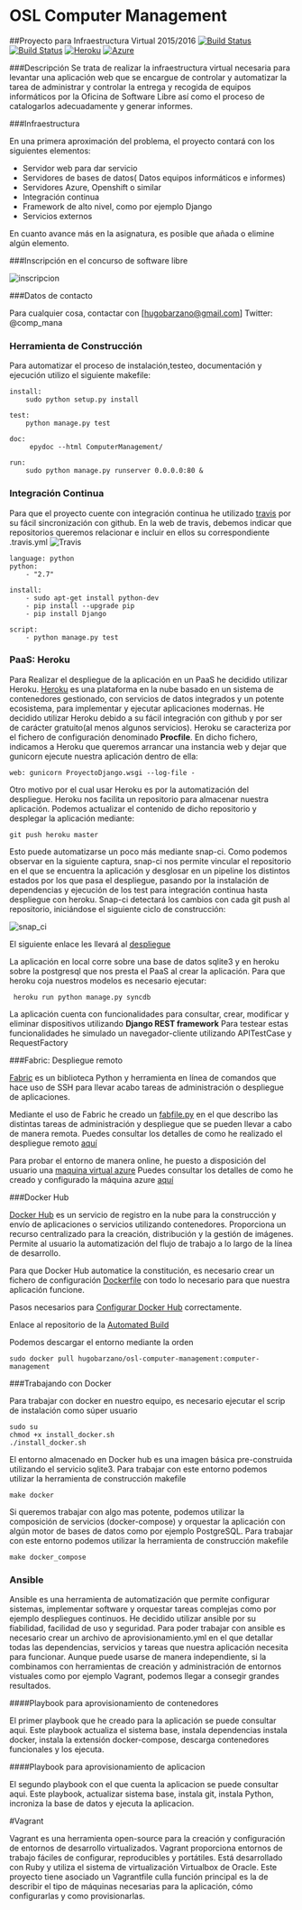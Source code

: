 # OSL Computer Management

##Proyecto para Infraestructura Virtual 2015/2016
[![Build Status](https://travis-ci.org/hugobarzano/osl-computer-management.svg?branch=master)](https://travis-ci.org/hugobarzano/osl-computer-management) [![Build Status](https://snap-ci.com/hugobarzano/osl-computer-management/branch/master/build_image)](https://snap-ci.com/hugobarzano/osl-computer-management/branch/master)
[![Heroku](https://www.herokucdn.com/deploy/button.png)](https://computer-management.herokuapp.com/)
[![Azure](https://www.dropbox.com/s/oqur6k70poyscxj/azure.png?dl=1)](http://computer-management.westeurope.cloudapp.azure.com/)

###Descripción
Se trata de realizar la infraestructura virtual necesaria para levantar una aplicación web que se encargue de controlar y automatizar la tarea de administrar y controlar la entrega y recogida de equipos informáticos por la Oficina de Software Libre así como el proceso de catalogarlos adecuadamente y generar informes.

###Infraestructura

En una primera aproximación del problema, el proyecto contará con los siguientes elementos:

- Servidor web para dar servicio
- Servidores de bases de datos( Datos equipos informáticos e informes)
- Servidores Azure, Openshift o similar
- Integración continua
- Framework de alto nivel, como por ejemplo Django
- Servicios externos

En cuanto avance más en la asignatura, es posible que añada o elimine algún elemento.


###Inscripción en el concurso de software libre

![inscripcion](https://www.dropbox.com/s/7yrlzu2pkvbtobb/concurso.png?dl=1)

###Datos de contacto

Para cualquier cosa, contactar con [hugobarzano@gmail.com]
Twitter: @comp_mana


### Herramienta de Construcción

Para automatizar el proceso de instalación,testeo, documentación y ejecución utilizo el siguiente makefile:

	install:
		sudo python setup.py install

	test:
		python manage.py test

	doc:
		 epydoc --html ComputerManagement/

	run:
		sudo python manage.py runserver 0.0.0.0:80 &


### Integración Continua

Para que el proyecto cuente con integración continua he utilizado [travis](https://travis-ci.org/) por su fácil sincronización con github.
En la web de travis, debemos indicar que repositorios queremos relacionar e incluir en ellos su correspondiente .travis.yml
![Travis](https://travis-ci.org/hugobarzano/osl-computer-management.svg?branch=master)

	language: python
	python:
 		- "2.7"

	install:
 		- sudo apt-get install python-dev
 		- pip install --upgrade pip
 		- pip install Django

	script:
 		- python manage.py test




### PaaS: Heroku

Para Realizar el despliegue de la aplicación en un PaaS he decidido utilizar Heroku. [Heroku](https://www.heroku.com/home) es una plataforma en la nube basado en un sistema de contenedores gestionado, con servicios de datos integrados y un potente ecosistema, para implementar y ejecutar aplicaciones modernas. He decidido utilizar Heroku debido a su fácil integración con github y por ser de carácter gratuito(al menos algunos servicios). Heroku se caracteriza por el fichero de configuración denominado **Procfile**. En dicho fichero, indicamos a Heroku que queremos arrancar una instancia web y dejar que gunicorn ejecute nuestra aplicación dentro de ella:

	web: gunicorn ProyectoDjango.wsgi --log-file -

Otro motivo por el cual usar Heroku es por la automatización del despliegue. Heroku nos facilita un repositorio para almacenar nuestra aplicación. Podemos actualizar el contenido de dicho repositorio y desplegar la aplicación mediante:

	git push heroku master

Esto puede automatizarse un poco más mediante snap-ci. Como podemos observar en la siguiente captura, snap-ci nos permite vincular el repositorio en el que se encuentra la aplicación y desglosar en un pipeline los distintos estados por los que pasa el despliegue, pasando por la instalación de dependencias y ejecución de los test para integración continua hasta despliegue con heroku. Snap-ci detectará los cambios con cada git push al repositorio, iniciándose el siguiente ciclo de construcción:

![snap_ci](https://www.dropbox.com/s/ghwn1qquer0at5x/pipline.png?dl=1)

El siguiente enlace les llevará al [despliegue](https://computer-management.herokuapp.com/)

La aplicación en local corre sobre una base de datos sqlite3 y en heroku sobre la postgresql que nos presta el PaaS al crear la aplicación.
Para que heroku coja nuestros modelos es necesario ejecutar:

	 heroku run python manage.py syncdb

La aplicación cuenta con funcionalidades para consultar, crear, modificar y eliminar dispositivos utilizando **Django REST framework**
Para testear estas funcionalidades he simulado un navegador-cliente utilizando APITestCase y RequestFactory

###Fabric: Despliegue remoto

[Fabric](http://www.fabfile.org/) es un biblioteca Python y herramienta en línea de comandos que hace uso de SSH para llevar acabo tareas de administración o despliegue de aplicaciones.

Mediante el uso de Fabric he creado un [fabfile.py](https://github.com/hugobarzano/osl-computer-management/blob/master/fabfile.py) en el que describo las distintas tareas de administración y despliegue que se pueden llevar a cabo de manera remota.
Puedes consultar los detalles de como he realizado el despliegue remoto [aquí](https://github.com/hugobarzano/osl-computer-management/blob/master/documentacion/fabric.md)

Para probar el entorno de manera online, he puesto a disposición del usuario una [maquina virtual azure](http://computer-management.westeurope.cloudapp.azure.com/)
Puedes consultar los detalles de como he creado y configurado la máquina azure [aquí](https://github.com/hugobarzano/osl-computer-management/blob/master/documentacion/azure.md)


###Docker Hub

[Docker Hub](https://www.docker.com/docker-hub) es un servicio de registro en la nube para la construcción y envío de aplicaciones o servicios utilizando contenedores. Proporciona un recurso centralizado para la creación, distribución y la gestión de imágenes. Permite al usuario la automatización del flujo de trabajo a lo largo de la línea de desarrollo.

Para que Docker Hub automatice la constitución, es necesario crear un fichero de configuración [Dockerfile](https://github.com/hugobarzano/osl-computer-management/blob/master/Dockerfile) con todo lo necesario para que nuestra aplicación funcione.

Pasos necesarios para [Configurar Docker Hub](https://github.com/hugobarzano/osl-computer-management/blob/master/documentacion/dockerHub.md) correctamente.

Enlace al repositorio de la [Automated Build](https://hub.docker.com/r/hugobarzano/osl-computer-management/)

Podemos descargar el entorno mediante la orden

	sudo docker pull hugobarzano/osl-computer-management:computer-management

###Trabajando con Docker

Para trabajar con docker en nuestro equipo, es necesario ejecutar el scrip de instalación como súper usuario

	sudo su
	chmod +x install_docker.sh
	./install_docker.sh

El entorno almacenado en Docker hub es una imagen básica pre-construida utilizando el servicio sqlite3.
Para trabajar con este entorno podemos utilizar la herramienta de construcción makefile

	make docker

Si queremos trabajar con algo mas potente, podemos utilizar la composición de servicios (docker-compose) y orquestar la aplicación con algún motor de bases de datos como por ejemplo PostgreSQL. Para trabajar con este entorno podemos utilizar la herramienta de construcción makefile

	make docker_compose


### Ansible

Ansible es una herramienta de automatización que permite configurar sistemas, implementar software y orquestar tareas complejas como por ejemplo despliegues continuos. He decidido utilizar ansible por su fiabilidad, facilidad de uso y seguridad. Para poder trabajar con ansible es necesario crear un archivo de aprovisionamiento.yml en el que detallar todas las dependencias, servicios y tareas que nuestra aplicación necesita para funcionar. Aunque puede usarse de manera independiente, si la combinamos con herramientas de creación y administración de entornos vistuales como por ejemplo Vagrant, podemos llegar a consegir grandes resultados.

####Playbook para aprovisionamiento de contenedores

El primer playbook que he creado para la aplicación se puede consultar aqui. Este playbook actualiza el sistema base, instala dependencias
instala docker, instala la extensión docker-compose, descarga contenedores funcionales y los ejecuta.

####Playbook para aprovisionamiento de aplicacion

El segundo playbook con el que cuenta la aplicacion se puede consultar aqui. Este playbook, actualizar sistema base, instala git, instala Python, incroniza la base de datos y ejecuta la aplicacion.

 



#Vagrant

Vagrant es una herramienta open-source para la creación y configuración de entornos de desarrollo virtualizados.
Vagrant proporciona entornos de trabajo fáciles de configurar, reproducibles y portátiles. Está desarrollado con Ruby y utiliza  el sistema  de virtualización Virtualbox de Oracle. Este proyecto tiene asociado un Vagrantfile culla función principal es la de  describir el tipo de máquinas necesarias para la aplicación, cómo configurarlas y como provisionarlas.   
